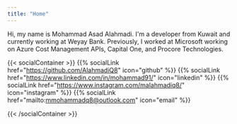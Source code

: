 ```yaml
---
title: "Home"
---
```



Hi, my name is Mohammad Asad Alahmadi. I'm a developer from Kuwait and currently working at Weyay Bank. Previously, I worked at Microsoft working on Azure Cost Management APIs, Capital One, and Procore Technologies.

{{< socialContainer >}}
{{% socialLink href="https://github.com/AlahmadiQ8" icon="github" %}}
{{% socialLink href="https://www.linkedin.com/in/mohammad91/" icon="linkedin" %}}
{{% socialLink href="https://www.instagram.com/malahmadiq8/" icon="instagram" %}}
{{% socialLink href="mailto:mmohammadq8@outlook.com" icon="email" %}}
<!-- {{% socialLink href="#" icon="twitter" %}} -->
{{< /socialContainer >}}
